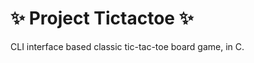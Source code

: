 # :sparkles: Project Tictactoe :sparkles:

CLI interface based classic tic-tac-toe board game, in C.

